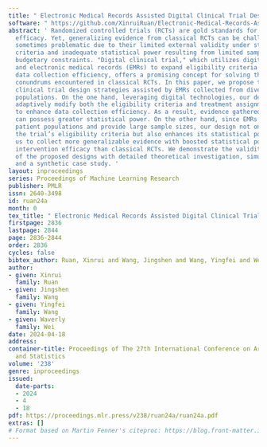 ```yaml
---
title: " Electronic Medical Records Assisted Digital Clinical Trial Design "
software: " https://github.com/XinruiRuan/Electronic-Medical-Records-Assisted-Digital-Clinical-Trial-Design "
abstract: ' Randomized controlled trials (RCTs) are gold standards for assessing intervention
  efficacy. Yet, generalizing evidence from classical RCTs can be challenging and
  sometimes problematic due to their limited external validity under stringent eligibility
  criteria and inadequate statistical power resulting from limited sample sizes under
  budgetary constraints. "Digital clinical trial," which utilizes digital technology
  and electronic medical records (EMRs) to expand eligibility criteria and enhance
  data collection efficiency, offers a promising concept for solving the above-mentioned
  conundrums encountered in classical RCTs. In this paper, we propose two novel digital
  clinical trial design strategies assisted by EMRs collected from diverse patient
  populations. On the one hand, leveraging digital technologies, our design strategies
  adaptively modify both the eligibility criteria and treatment assignment mechanism
  to enhance data collection efficiency. As a result, evidence gathered from our design
  can possess greater statistical power. On the other hand, since EMRs capture diverse
  patient populations and provide large sample sizes, our design not only broadens
  the trial’s eligibility criteria but also enhances its statistical power, enabling
  us to collect more generalizable evidence with boosted statistical power for evaluating
  intervention efficacy than classical RCTs. We demonstrate the validity and merit
  of the proposed designs with detailed theoretical investigation, simulation studies,
  and a synthetic case study. '
layout: inproceedings
series: Proceedings of Machine Learning Research
publisher: PMLR
issn: 2640-3498
id: ruan24a
month: 0
tex_title: " Electronic Medical Records Assisted Digital Clinical Trial Design "
firstpage: 2836
lastpage: 2844
page: 2836-2844
order: 2836
cycles: false
bibtex_author: Ruan, Xinrui and Wang, Jingshen and Wang, Yingfei and Wei, Waverly
author:
- given: Xinrui
  family: Ruan
- given: Jingshen
  family: Wang
- given: Yingfei
  family: Wang
- given: Waverly
  family: Wei
date: 2024-04-18
address:
container-title: Proceedings of The 27th International Conference on Artificial Intelligence
  and Statistics
volume: '238'
genre: inproceedings
issued:
  date-parts:
  - 2024
  - 4
  - 18
pdf: https://proceedings.mlr.press/v238/ruan24a/ruan24a.pdf
extras: []
# Format based on Martin Fenner's citeproc: https://blog.front-matter.io/posts/citeproc-yaml-for-bibliographies/
---
```

